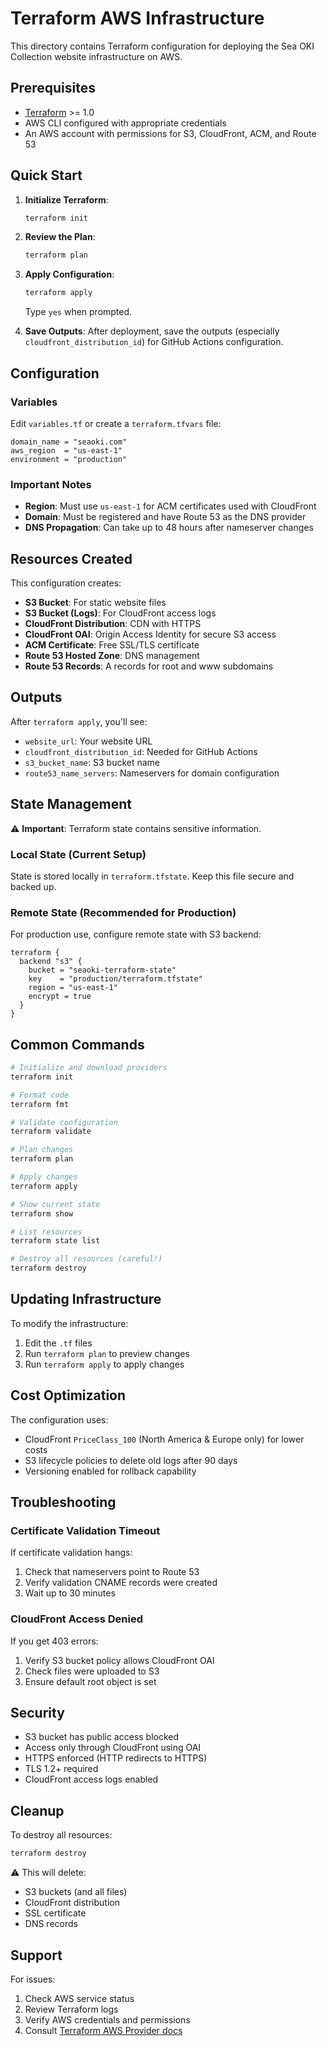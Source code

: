 # Terraform AWS Infrastructure

This directory contains Terraform configuration for deploying the Sea OKI Collection website infrastructure on AWS.

## Prerequisites

- [Terraform](https://www.terraform.io/downloads.html) >= 1.0
- AWS CLI configured with appropriate credentials
- An AWS account with permissions for S3, CloudFront, ACM, and Route 53

## Quick Start

1. **Initialize Terraform**:
   ```bash
   terraform init
   ```

2. **Review the Plan**:
   ```bash
   terraform plan
   ```

3. **Apply Configuration**:
   ```bash
   terraform apply
   ```
   Type `yes` when prompted.

4. **Save Outputs**:
   After deployment, save the outputs (especially `cloudfront_distribution_id`) for GitHub Actions configuration.

## Configuration

### Variables

Edit `variables.tf` or create a `terraform.tfvars` file:

```hcl
domain_name = "seaoki.com"
aws_region  = "us-east-1"
environment = "production"
```

### Important Notes

- **Region**: Must use `us-east-1` for ACM certificates used with CloudFront
- **Domain**: Must be registered and have Route 53 as the DNS provider
- **DNS Propagation**: Can take up to 48 hours after nameserver changes

## Resources Created

This configuration creates:

- **S3 Bucket**: For static website files
- **S3 Bucket (Logs)**: For CloudFront access logs
- **CloudFront Distribution**: CDN with HTTPS
- **CloudFront OAI**: Origin Access Identity for secure S3 access
- **ACM Certificate**: Free SSL/TLS certificate
- **Route 53 Hosted Zone**: DNS management
- **Route 53 Records**: A records for root and www subdomains

## Outputs

After `terraform apply`, you'll see:

- `website_url`: Your website URL
- `cloudfront_distribution_id`: Needed for GitHub Actions
- `s3_bucket_name`: S3 bucket name
- `route53_name_servers`: Nameservers for domain configuration

## State Management

⚠️ **Important**: Terraform state contains sensitive information.

### Local State (Current Setup)

State is stored locally in `terraform.tfstate`. Keep this file secure and backed up.

### Remote State (Recommended for Production)

For production use, configure remote state with S3 backend:

```hcl
terraform {
  backend "s3" {
    bucket = "seaoki-terraform-state"
    key    = "production/terraform.tfstate"
    region = "us-east-1"
    encrypt = true
  }
}
```

## Common Commands

```bash
# Initialize and download providers
terraform init

# Format code
terraform fmt

# Validate configuration
terraform validate

# Plan changes
terraform plan

# Apply changes
terraform apply

# Show current state
terraform show

# List resources
terraform state list

# Destroy all resources (careful!)
terraform destroy
```

## Updating Infrastructure

To modify the infrastructure:

1. Edit the `.tf` files
2. Run `terraform plan` to preview changes
3. Run `terraform apply` to apply changes

## Cost Optimization

The configuration uses:
- CloudFront `PriceClass_100` (North America & Europe only) for lower costs
- S3 lifecycle policies to delete old logs after 90 days
- Versioning enabled for rollback capability

## Troubleshooting

### Certificate Validation Timeout

If certificate validation hangs:
1. Check that nameservers point to Route 53
2. Verify validation CNAME records were created
3. Wait up to 30 minutes

### CloudFront Access Denied

If you get 403 errors:
1. Verify S3 bucket policy allows CloudFront OAI
2. Check files were uploaded to S3
3. Ensure default root object is set

## Security

- S3 bucket has public access blocked
- Access only through CloudFront using OAI
- HTTPS enforced (HTTP redirects to HTTPS)
- TLS 1.2+ required
- CloudFront access logs enabled

## Cleanup

To destroy all resources:

```bash
terraform destroy
```

⚠️ This will delete:
- S3 buckets (and all files)
- CloudFront distribution
- SSL certificate
- DNS records

## Support

For issues:
1. Check AWS service status
2. Review Terraform logs
3. Verify AWS credentials and permissions
4. Consult [Terraform AWS Provider docs](https://registry.terraform.io/providers/hashicorp/aws/latest/docs)
